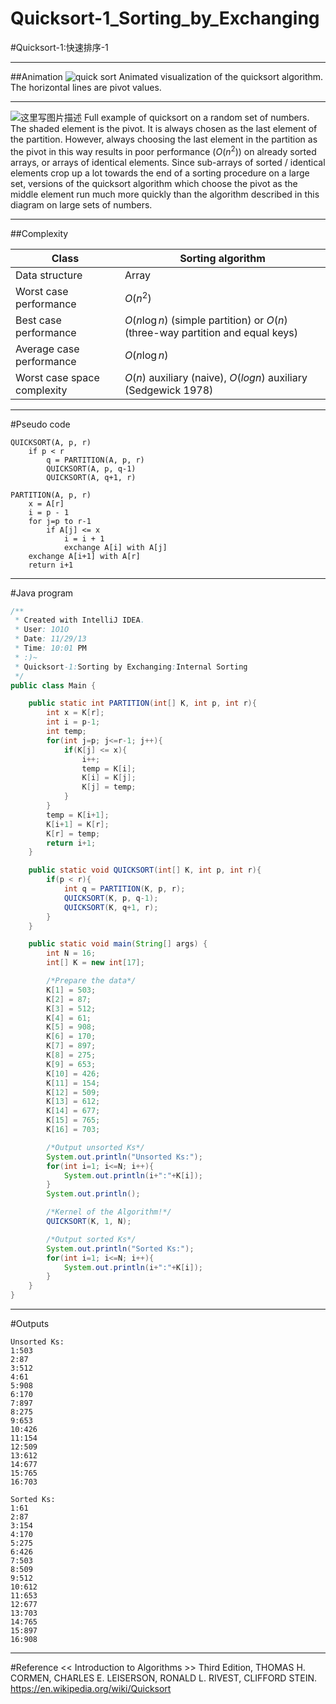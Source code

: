 # Quicksort-1_Sorting_by_Exchanging

﻿#Quicksort-1:快速排序-1

---

##Animation
![quick sort](https://img-blog.csdn.net/20151113122351099)
Animated visualization of the quicksort algorithm. The horizontal lines are pivot values.

---

![这里写图片描述](https://img-blog.csdn.net/20151113122445301)
Full example of quicksort on a random set of numbers. The shaded element is the pivot. It is always chosen as the last element of the partition. However, always choosing the last element in the partition as the pivot in this way results in poor performance ($O(n^2)$) on already sorted arrays, or arrays of identical elements. Since sub-arrays of sorted / identical elements crop up a lot towards the end of a sorting procedure on a large set, versions of the quicksort algorithm which choose the pivot as the middle element run much more quickly than the algorithm described in this diagram on large sets of numbers.

---

##Complexity

Class										|	Sorting algorithm
------											|	----
Data structure 							|	Array
Worst case performance 			|	$O(n^2)$
Best case performance 			|	$O(n \log n)$ (simple partition) or $O(n)$ (three-way partition and equal keys)
Average case performance 		|	$O(n \log n)$
Worst case space complexity	|	$O(n)$ auxiliary (naive), $O(log n)$ auxiliary (Sedgewick 1978)


---

#Pseudo code
```
QUICKSORT(A, p, r)
	if p < r
		q = PARTITION(A, p, r)
		QUICKSORT(A, p, q-1)
		QUICKSORT(A, q+1, r)

PARTITION(A, p, r)
	x = A[r]
	i = p - 1
	for j=p to r-1
		if A[j] <= x
			i = i + 1
			exchange A[i] with A[j]
	exchange A[i+1] with A[r]
	return i+1
```

---
#Java program

```java
/**
 * Created with IntelliJ IDEA.
 * User: 1O1O
 * Date: 11/29/13
 * Time: 10:01 PM
 * :)~
 * Quicksort-1:Sorting by Exchanging:Internal Sorting
 */
public class Main {

    public static int PARTITION(int[] K, int p, int r){
        int x = K[r];
        int i = p-1;
        int temp;
        for(int j=p; j<=r-1; j++){
            if(K[j] <= x){
                i++;
                temp = K[i];
                K[i] = K[j];
                K[j] = temp;
            }
        }
        temp = K[i+1];
        K[i+1] = K[r];
        K[r] = temp;
        return i+1;
    }

    public static void QUICKSORT(int[] K, int p, int r){
        if(p < r){
            int q = PARTITION(K, p, r);
            QUICKSORT(K, p, q-1);
            QUICKSORT(K, q+1, r);
        }
    }

    public static void main(String[] args) {
        int N = 16;
        int[] K = new int[17];

        /*Prepare the data*/
        K[1] = 503;
        K[2] = 87;
        K[3] = 512;
        K[4] = 61;
        K[5] = 908;
        K[6] = 170;
        K[7] = 897;
        K[8] = 275;
        K[9] = 653;
        K[10] = 426;
        K[11] = 154;
        K[12] = 509;
        K[13] = 612;
        K[14] = 677;
        K[15] = 765;
        K[16] = 703;

        /*Output unsorted Ks*/
        System.out.println("Unsorted Ks:");
        for(int i=1; i<=N; i++){
            System.out.println(i+":"+K[i]);
        }
        System.out.println();

        /*Kernel of the Algorithm!*/
        QUICKSORT(K, 1, N);

        /*Output sorted Ks*/
        System.out.println("Sorted Ks:");
        for(int i=1; i<=N; i++){
            System.out.println(i+":"+K[i]);
        }
    }
}
```

---
#Outputs
```
Unsorted Ks:
1:503
2:87
3:512
4:61
5:908
6:170
7:897
8:275
9:653
10:426
11:154
12:509
13:612
14:677
15:765
16:703

Sorted Ks:
1:61
2:87
3:154
4:170
5:275
6:426
7:503
8:509
9:512
10:612
11:653
12:677
13:703
14:765
15:897
16:908
```

---
#Reference
<< Introduction to Algorithms >> Third Edition, THOMAS H. CORMEN, CHARLES E. LEISERSON, RONALD L. RIVEST, CLIFFORD STEIN.
https://en.wikipedia.org/wiki/Quicksort
